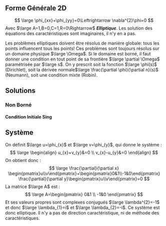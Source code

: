 ## Forme Générale 2D
$$
\large \phi_{xx}+\phi_{yy}=0\Leftrightarrow \nabla^{2}\phi=0
$$
Avec $\large A=1,B=0,C=1,R=0\Rightarrow$ ***Elliptique***. Les solution des équations des caractéristiques sont imaginaires, il n'y en a pas.

Les problèmes elliptiques doivent être résolus de manière globale: tous les points influencent tous les points! Ces problèmes sont toujours résolus sur un domaine physique $\large \Omega$. Si le domaine est borné, il faut donner une condition en tout point de sa frontière $\large \partial \Omega$ paramétrisée par $\large s$. On y prescrit soit la fonction $\large \phi(s)$ (Dirichlet), soit la dérivée normale$\large \frac{\partial \phi}{\partial n}(s)$ (Neumann), soit une condition mixte (Robin).

## Solutions

### Non Borné

#### Condition Initiale Sing


## Système
On définit $\large u=\phi_{x}$ et $\large v=\phi_{y}$, qui donne le système :
$$
\large \begin{align}
u_{x}+v_{y}&=0 \\
v_{x}-u_{y}&=0
\end{align}
$$
On obtient donc :
$$
\large \frac{\partial}{\partial x} \begin{pmatrix}u\\v\end{pmatrix}+\begin{pmatrix}0&1\\-1&0\end{pmatrix} \frac{\partial}{\partial y}\begin{pmatrix}u\\v\end{pmatrix}=0
$$
La matrice $\large A$ est :
$$
\large A=\begin{pmatrix}
0&1 \\
-1&0
\end{pmatrix}
$$
Et ses valeurs propres sont complexes conjugués $\large \lambda^{2}=-1$ et donc $\large \lambda_{1}=i$ et $\large \lambda_{2}=-i$. Ce système est donc elliptique. Il n'y a pas de direction caractéristique, ni de méthode des caractéristiques.